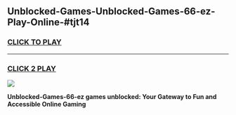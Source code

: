 
## Unblocked-Games-Unblocked-Games-66-ez​-Play-Online-#tjt14
<h3>
<a href="https://premium.freeplayer.one?title=Unblocked-Games-66-ez​&ref=24F">CLICK TO PLAY</a></h3>
<hr>

<h3>
<a href="https://premium.freeplayer.one?title=Unblocked-Games-66-ez​&ref=24F">CLICK 2 PLAY</a>
  
</h3>

<a href="https://premium.freeplayer.one?title=Unblocked-Games-66-ez​&ref=24F/"><img src="https://clearcache.store/games.png"></a>


**Unblocked-Games-66-ez​ games unblocked: Your Gateway to Fun and Accessible Online Gaming**
